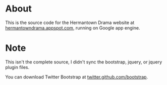 # About

This is the source code for the Hermantown Drama website at [hermantowndrama.appspot.com](http://hermantowndrama.appspot.com), running on Google app engine.

# Note

This isn't the complete source, I didn't sync the bootstrap, jquery, or jquery plugin files.

You can download Twitter Bootstrap at [twitter.github.com/bootstrap](http://twitter.github.com/bootstrap).